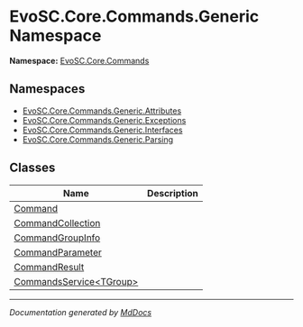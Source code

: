 ﻿<!--  
  <auto-generated>   
    The contents of this file were generated by a tool.  
    Changes to this file may be list if the file is regenerated  
  </auto-generated>   
-->

# EvoSC.Core.Commands.Generic Namespace

**Namespace:** [EvoSC.Core.Commands](../index.md)  

## Namespaces

- [EvoSC.Core.Commands.Generic.Attributes](Attributes/index.md)
- [EvoSC.Core.Commands.Generic.Exceptions](Exceptions/index.md)
- [EvoSC.Core.Commands.Generic.Interfaces](Interfaces/index.md)
- [EvoSC.Core.Commands.Generic.Parsing](Parsing/index.md)

## Classes

| Name                                                    | Description |
| ------------------------------------------------------- | ----------- |
| [Command](Command/index.md)                             |             |
| [CommandCollection](CommandCollection/index.md)         |             |
| [CommandGroupInfo](CommandGroupInfo/index.md)           |             |
| [CommandParameter](CommandParameter/index.md)           |             |
| [CommandResult](CommandResult/index.md)                 |             |
| [CommandsService\<TGroup\>](CommandsService-1/index.md) |             |

___

*Documentation generated by [MdDocs](https://github.com/ap0llo/mddocs)*
